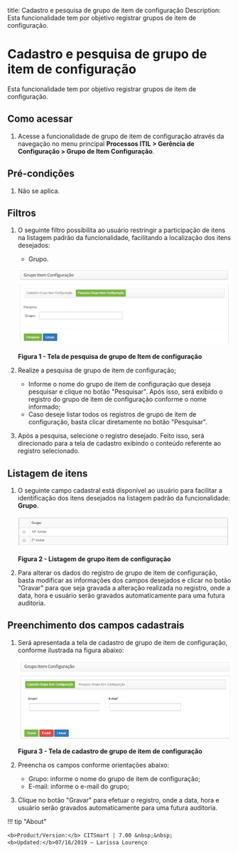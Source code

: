 title: Cadastro e pesquisa de grupo de item de configuração
Description: Esta funcionalidade tem por objetivo registrar grupos de item de configuração.
# Cadastro e pesquisa de grupo de item de configuração

Esta funcionalidade tem por objetivo registrar grupos de item de configuração.

Como acessar
--------------

1. Acesse a funcionalidade de grupo de item de configuração através da navegação no menu principal 
**Processos ITIL > Gerência de Configuração > Grupo de Item Configuração**.

Pré-condições
----------------

1. Não se aplica.

Filtros
----------

1. O seguinte filtro possibilita ao usuário restringir a participação de itens na listagem padrão da 
funcionalidade, facilitando a localização dos itens desejados:

    - Grupo.
    
    ![Pesquisa](images/grupo-IC.img1.png)
    
    **Figura 1 - Tela de pesquisa de grupo de Item de configuração**
    
2. Realize a pesquisa de grupo de item de configuração;

    - Informe o nome do grupo de item de configuração que deseja pesquisar e clique no botão "Pesquisar". 
    Após isso, será exibido o registro do grupo de item de configuração conforme o nome informado;
    - Caso deseje listar todos os registros de grupo de item de configuração, basta clicar diretamente no botão "Pesquisar".
    
3. Após a pesquisa, selecione o registro desejado. Feito isso, será direcionado para a tela de cadastro exibindo o 
conteúdo referente ao registro selecionado.

Listagem de itens
--------------------

1. O seguinte campo cadastral está disponível ao usuário para facilitar a identificação dos itens desejados na listagem 
padrão da funcionalidade: **Grupo**.

    ![Listagem](images/grupo-IC.img2.png)
    
    **Figura 2 - Listagem de grupo item de configuração**
    
2. Para alterar os dados do registro de grupo de item de configuração, basta modificar as informações dos campos desejados
e clicar no botão "Gravar" para que seja gravada a alteração realizada no registro, onde a data, hora e usuário serão gravados
automaticamente para uma futura auditoria.

Preenchimento dos campos cadastrais
------------------------------------

1. Será apresentada a tela de cadastro de grupo de item de configuração, conforme ilustrada na figura abaixo:

    ![Cadastro](images/grupo-IC.img3.png)
    
    **Figura 3 - Tela de cadastro de grupo de item de configuração**
    
2. Preencha os campos conforme orientações abaixo:

    - Grupo: informe o nome do grupo de item de configuração;
    - E-mail: informe o e-mail do grupo;
    
3. Clique no botão "Gravar" para efetuar o registro, onde a data, hora e usuário serão gravados automaticamente
para uma futura auditoria.

!!! tip "About"

    <b>Product/Version:</b> CITSmart | 7.00 &nbsp;&nbsp;
    <b>Updated:</b>07/16/2019 – Larissa Lourenço
